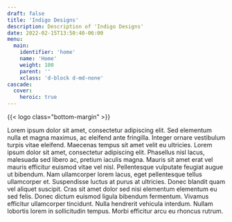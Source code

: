 ```yaml
---
draft: false
title: 'Indigo Designs'
description: Description of 'Indigo Designs'
date: 2022-02-15T13:50:40-06:00
menu:
  main:
    identifier: 'home'
    name: 'Home'
    weight: 100
    parent: ''
    xclass: 'd-block d-md-none'
cascade:
  cover:
    heroic: true
---
```


{{< logo class="bottom-margin" >}}

Lorem ipsum dolor sit amet, consectetur adipiscing elit. Sed elementum nulla et magna maximus, ac eleifend ante fringilla. Integer ornare vestibulum turpis vitae eleifend. Maecenas tempus sit amet velit eu ultricies. Lorem ipsum dolor sit amet, consectetur adipiscing elit. Phasellus nisl lacus, malesuada sed libero ac, pretium iaculis magna. Mauris sit amet erat vel mauris efficitur euismod vitae vel nisl. Pellentesque vulputate feugiat augue ut bibendum. Nam ullamcorper lorem lacus, eget pellentesque tellus ullamcorper et. Suspendisse luctus at purus at ultricies. Donec blandit quam vel aliquet suscipit. Cras sit amet dolor sed nisi elementum elementum eu sed felis. Donec dictum euismod ligula bibendum fermentum. Vivamus efficitur ullamcorper tincidunt. Nulla hendrerit vehicula interdum. Nullam lobortis lorem in sollicitudin tempus. Morbi efficitur arcu eu rhoncus rutrum.
